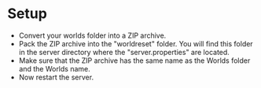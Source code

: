 # Setup

- Convert your worlds folder into a ZIP archive.
- Pack the ZIP archive into the "worldreset" folder. You will find this folder in the server directory where the "server.properties" are located.
- Make sure that the ZIP archive has the same name as the Worlds folder and the Worlds name.
- Now restart the server.